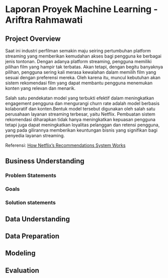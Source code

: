 # Laporan Proyek Machine Learning - Ariftra Rahmawati

## Project Overview

Saat ini industri perfilman semakin maju seiring pertumbuhan platform streaming yang memberikan kemudahan akses bagi pengguna ke berbagai jenis tontonan. Dengan adanya platform streaming, pengguna memiliki pilihan film yang hampir tak terbatas. Akan tetapi, dengan begitu banyaknya pilihan, pengguna sering kali merasa kewalahan dalam memilih film yang sesuai dengan preferensi mereka. Oleh karena itu, muncul kebutuhan akan sistem rekomendasi film yang dapat membantu pengguna menemukan konten yang relevan dan menarik.

Salah satu pendekatan model yang terbukti efektif dalam meningkatkan engagement pengguna dan mengurangi churn rate adalah model berbasis kolaboratif dan konten.Bentuk model tersebut digunakan oleh salah satu perusahaan layanan streaming terbesar, yaitu Netflix. Pembuatan sistem rekomendasi diharapkan tidak hanya meningkatkan kepuasan pengguna tetapi juga dapat meningkatkan loyalitas pelanggan dan retensi pengguna, yang pada gilirannya memberikan keuntungan bisnis yang signifikan bagi penyedia layanan streaming.


Referensi: [How Netflix’s Recommendations System Works](https://help.netflix.com/en/node/100639)

## Business Understanding

### Problem Statements

### Goals

### Solution statements


## Data Understanding


## Data Preparation


## Modeling


## Evaluation
